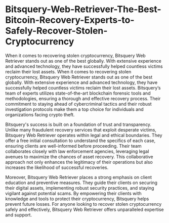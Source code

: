 # Bitsquery-Web-Retriever-The-Best-Bitcoin-Recovery-Experts-to-Safely-Recover-Stolen-Cryptocurrency
When it comes to recovering stolen cryptocurrency, Bitsquery Web Retriever stands out as one of the best globally. With extensive experience and advanced technology, they have successfully helped countless victims reclaim their lost assets.
When it comes to recovering stolen cryptocurrency, Bitsquery Web Retriever stands out as one of the best globally. With extensive experience and advanced technology, they have successfully helped countless victims reclaim their lost assets. Bitsquery’s team of experts utilizes state-of-the-art blockchain forensic tools and methodologies, ensuring a thorough and effective recovery process. Their commitment to staying ahead of cybercriminal tactics and their robust investigation protocols make them a top choice for individuals and organizations facing crypto theft.

Bitsquery's success is built on a foundation of trust and transparency. Unlike many fraudulent recovery services that exploit desperate victims, Bitsquery Web Retriever operates within legal and ethical boundaries. They offer a free initial consultation to understand the specifics of each case, ensuring clients are well-informed before proceeding. Their team collaborates closely with law enforcement agencies, leveraging legal avenues to maximize the chances of asset recovery. This collaborative approach not only enhances the legitimacy of their operations but also increases the likelihood of successful recoveries.

Moreover, Bitsquery Web Retriever places a strong emphasis on client education and preventive measures. They guide their clients on securing their digital assets, implementing robust security practices, and staying vigilant against potential scams. By empowering their clients with knowledge and tools to protect their cryptocurrency, Bitsquery helps prevent future losses. For anyone looking to recover stolen cryptocurrency safely and effectively, Bitsquery Web Retriever offers unparalleled expertise and support.
